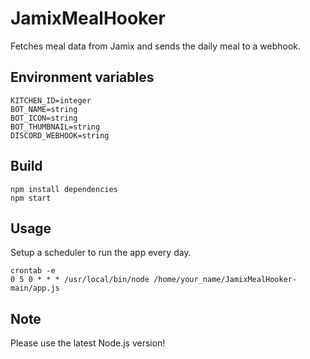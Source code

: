 # JamixMealHooker
Fetches meal data from Jamix and sends the daily meal to a webhook.

## Environment variables

```env
KITCHEN_ID=integer
BOT_NAME=string
BOT_ICON=string
BOT_THUMBNAIL=string
DISCORD_WEBHOOK=string
```

## Build

```
npm install dependencies
npm start
```

## Usage

Setup a scheduler to run the app every day.

```
crontab -e
0 5 0 * * * /usr/local/bin/node /home/your_name/JamixMealHooker-main/app.js
```

## Note

Please use the latest Node.js version!
